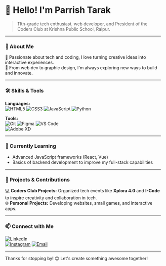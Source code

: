 # 👋 Hello! I'm Parrish Tarak

> 11th-grade tech enthusiast, web developer, and President of the Coders Club at Krishna Public School, Raipur.

---

### 🚀 About Me
🌟 Passionate about tech and coding, I love turning creative ideas into interactive experiences.  
🎨 From web dev to graphic design, I'm always exploring new ways to build and innovate.  

---

### 🛠️ Skills & Tools
**Languages:**  
![HTML5](https://img.shields.io/badge/-HTML5-E34F26?style=flat-square&logo=html5&logoColor=white) 
![CSS3](https://img.shields.io/badge/-CSS3-1572B6?style=flat-square&logo=css3) 
![JavaScript](https://img.shields.io/badge/-JavaScript-F7DF1E?style=flat-square&logo=javascript&logoColor=black) 
![Python]([https://img.shields.io/badge/-Python-3776AB?style=flat-square&logo=python&logoColor=white](https://www.python.org/))  

**Tools:**  
![Git](https://img.shields.io/badge/-Git-F05032?style=flat-square&logo=git&logoColor=white) 
![Figma](https://img.shields.io/badge/-Figma-F24E1E?style=flat-square&logo=figma&logoColor=white) 
![VS Code](https://img.shields.io/badge/-VS%20Code-007ACC?style=flat-square&logo=visual-studio-code&logoColor=white)  
![Adobe XD](https://img.shields.io/badge/-Adobe%20XD-FF61F6?style=flat-square&logo=adobe-xd&logoColor=white)

---

### 🌱 Currently Learning
- Advanced JavaScript frameworks (React, Vue)
- Basics of backend development to improve my full-stack capabilities

---

### 🧩 Projects & Contributions
💻 **Coders Club Projects:** Organized tech events like **Xplora 4.0** and **I-Code** to inspire creativity and collaboration in tech.  
🌐 **Personal Projects:** Developing websites, small games, and interactive apps.

---

### 📫 Connect with Me
[![LinkedIn](https://img.shields.io/badge/-LinkedIn-0077B5?style=flat-square&logo=linkedin&logoColor=white)](www.linkedin.com/in/parrish-tarak-6793b6312)  
[![Instagram](https://img.shields.io/badge/-Instagram-E4405F?style=flat-square&logo=instagram&logoColor=white)]([https://instagram.com](https://www.instagram.com/iamparrish_7/))  
[![Email](https://img.shields.io/badge/-Email-D14836?style=flat-square&logo=gmail&logoColor=white)](coder.parrish@gmail.com)

---

Thanks for stopping by! 😊 Let's create something awesome together!
